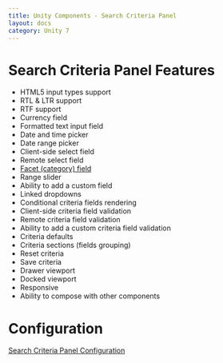 ```yaml
---
title: Unity Components - Search Criteria Panel
layout: docs
category: Unity 7
---
```

# Search Criteria Panel Features

- HTML5 input types support
- RTL & LTR support
- RTF support 
- Currency field
- Formatted text input field
- Date and time picker
- Date range picker
- Client-side select field
- Remote select field
- [Facet (category) field](search-criteria-panel/facet-category-field.md)
- Range slider
- Ability to add a custom field
- Linked dropdowns 
- Conditional criteria fields rendering
- Client-side criteria field validation
- Remote criteria field validation 
- Ability to add a custom criteria field validation
- Criteria defaults
- Criteria sections (fields grouping)
- Reset criteria
- Save criteria
- Drawer viewport
- Docked viewport
- Responsive
- Ability to compose with other components

# Configuration

[Search Criteria Panel Configuration](../configuration/search-criteria-panel.md)
